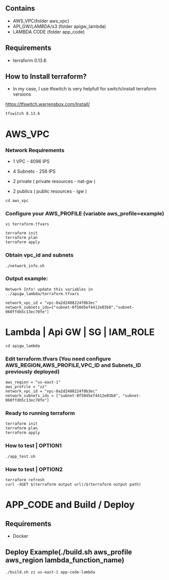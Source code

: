 ## Contains
- AWS_VPC(folder aws_vpc)
- API_GW/LAMBDA/s3 (folder apigw_lambda)
- LAMBDA CODE (folder app_code)

## Requirements
- terraform 0.13.6 

## How to Install terraform?
- In my case, I use tfswitch is very helpfull for switch/install terraform versions

https://tfswitch.warrensbox.com/Install/

```
tfswitch 0.13.6
```

# AWS_VPC

### Network Requirements
- 1 VPC - 4096 IPS
- 4 Subnets - 256 IPS

- 2 private ( private resources - nat-gw )
- 2 publics ( public resources - igw )

```
cd aws_vpc
```

### Configure your AWS_PROFILE (variable aws_profile=example)

```
vi terraform.tfvars
```

```
terraform init
terraform plan
terraform apply
```

### Obtain vpc_id and subnets
```
./network_info.sh
```

### Output example:
```
Network Info! update this variables in ../apigw_lambda/terraform.tfvars

network_vpc_id = "vpc-0a2d2408224f0b3ec"
network_subnets_ids=["subnet-0f50d5ef4412e03b8","subnet-060ffdb5c13ec70fe"]
```

# Lambda | Api GW | SG | IAM_ROLE
```
cd apigw_lambda
```

### Edit terraform.tfvars (You need configure AWS_REGION,AWS_PROFILE,VPC_ID and Subnets_ID previously deployed)

```
aws_region = "us-east-1"
aws_profile = "zz"
network_vpc_id = "vpc-0a2d2408224f0b3ec"
network_subnets_ids = ["subnet-0f50d5ef4412e03b8", "subnet-060ffdb5c13ec70fe"]
```

### Ready to running terraform
```
terraform init
terraform plan
terraform apply
```

### How to test | OPTION1
```
./app_test.sh
```

### How to test | OPTION2
```
terraform refresh
curl -XGET $(terraform output url)/$(terraform output path)
```

# APP_CODE and Build / Deploy

## Requirements
- Docker

## Deploy Example(./build.sh aws_profile aws_region lambda_function_name)
```
./build.sh zz us-east-1 app-code-lambda
```
